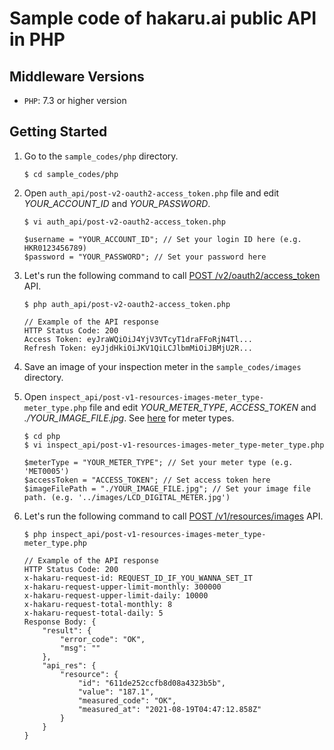 # Sample code of hakaru.ai public API in PHP


## Middleware Versions

+ `PHP`: 7.3 or higher version


## Getting Started

1. Go to the `sample_codes/php` directory.

    ```
    $ cd sample_codes/php
    ```

2. Open `auth_api/post-v2-oauth2-access_token.php` file and edit *YOUR_ACCOUNT_ID* and *YOUR_PASSWORD*.

    ```
    $ vi auth_api/post-v2-oauth2-access_token.php
    
    $username = "YOUR_ACCOUNT_ID"; // Set your login ID here (e.g. HKR0123456789)
    $password = "YOUR_PASSWORD"; // Set your password here
    ```

3. Let's run the following command to call [POST /v2/oauth2/access_token](https://developer.hakaru.ai/#operation/post-v2-oauth2-access_token) API.

    ```
    $ php auth_api/post-v2-oauth2-access_token.php

    // Example of the API response
    HTTP Status Code: 200
    Access Token: eyJraWQiOiJ4YjV3VTcyT1draFFoRjN4Tl...
    Refresh Token: eyJjdHkiOiJKV1QiLCJlbmMiOiJBMjU2R...
    ```

4. Save an image of your inspection meter in the `sample_codes/images` directory.

5. Open `inspect_api/post-v1-resources-images-meter_type-meter_type.php` file and edit *YOUR_METER_TYPE*, *ACCESS_TOKEN* and *./YOUR_IMAGE_FILE.jpg*. See [here](https://github.com/AkimiNomiya/hakaru_ai_apidoc#メータータイプ) for meter types.

    ```
    $ cd php
    $ vi inspect_api/post-v1-resources-images-meter_type-meter_type.php
    
    $meterType = "YOUR_METER_TYPE"; // Set your meter type (e.g. 'MET0005')
    $accessToken = "ACCESS_TOKEN"; // Set access token here
    $imageFilePath = "./YOUR_IMAGE_FILE.jpg"; // Set your image file path. (e.g. '../images/LCD_DIGITAL_METER.jpg')
    ```

6. Let's run the following command to call [POST /v1/resources/images](https://developer.hakaru.ai/#operation/post-v1-resources-images-meter_type-meter_type) API.

    ```
    $ php inspect_api/post-v1-resources-images-meter_type-meter_type.php

    // Example of the API response
    HTTP Status Code: 200
    x-hakaru-request-id: REQUEST_ID_IF_YOU_WANNA_SET_IT
    x-hakaru-request-upper-limit-monthly: 300000
    x-hakaru-request-upper-limit-daily: 10000
    x-hakaru-request-total-monthly: 8
    x-hakaru-request-total-daily: 5
    Response Body: {
        "result": {
            "error_code": "OK",
            "msg": ""
        },
        "api_res": {
            "resource": {
                "id": "611de252ccfb8d08a4323b5b",
                "value": "187.1",
                "measured_code": "OK",
                "measured_at": "2021-08-19T04:47:12.858Z"
            }
        }
    }
    ```
